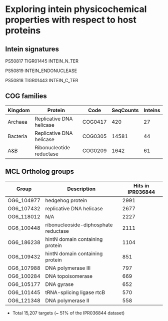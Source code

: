 # Exploring intein physicochemical properties with respect to host proteins

## Intein signatures
PS50817 TIGR01445   INTEIN_N_TER

PS50819             INTEIN_ENDONUCLEASE

PS50818 TIGR01443   INTEIN_C_TER

## COG families

| Kingdom | Protein                     | Code      | SeqCounts | Inteins |
|---------| ----------------------------| --------  | --------- | ------- |
| Archaea | Replicative DNA helicase    | COG0417   | 420       | 27      |
| Bacteria| Replicative DNA helicase    | COG0305   | 14581     | 44      |
| A&B     | Ribonucleotide reductase    | COG0209   | 1642      | 61      |


## MCL Ortholog groups

| Group      | Description                          | Hits in IPR036844 |
|------------|--------------------------------------|-------------------|
| OG6_104977 | hedgehog protein                     | 2991              |
| OG6_107432 | replicative DNA helicase             | 2677              |
| OG6_118012 | N/A                                  | 2227              |
| OG6_100448 | ribonucleoside-diphosphate reductase | 2111              |
| OG6_186238 | hintN domain containing protein      | 1104              |
| OG6_109432 | hintN domain containing protein      |  851              |
| OG6_107988 | DNA polymerase III                   |  797              |
| OG6_100284 | DNA topoisomerase                    |  669              |
| OG6_105177 | DNA gyrase                           |  652              |
| OG6_101445 | tRNA-splicing ligase rtcB            |  570              |
| OG6_121348 | DNA polymerase II                    |  558              |

* Total 15,207 targets (~ 51% of the IPR036844 dataset)
